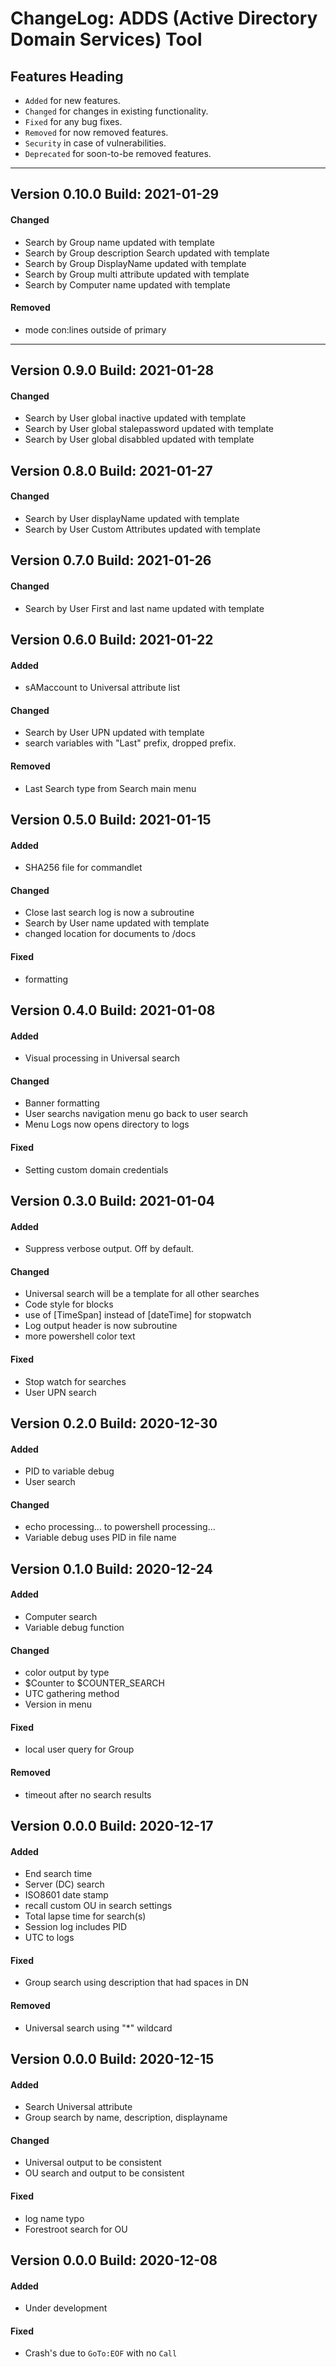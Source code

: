 # ChangeLog: ADDS (Active Directory Domain Services) Tool


## Features Heading
- `Added` for new features.
- `Changed` for changes in existing functionality.
- `Fixed` for any bug fixes.
- `Removed` for now removed features.
- `Security` in case of vulnerabilities.
- `Deprecated` for soon-to-be removed features.

[//]: # (Copy paste pallette)
[//]: # (#### Added)
[//]: # (#### Changed)
[//]: # (#### Fixed)
[//]: # (#### Removed)
[//]: # (#### Security)
[//]: # (#### Deprecated)

---

## Version 0.10.0 Build: 2021-01-29
#### Changed
- Search by Group name updated with template
- Search by Group description Search  updated with template
- Search by Group DisplayName updated with template
- Search by Group multi attribute updated with template
- Search by Computer name updated with template

#### Removed
- mode con:lines outside of primary

---


## Version 0.9.0 Build: 2021-01-28
#### Changed
- Search by User global inactive updated with template
- Search by User global stalepassword updated with template
- Search by User global disabbled updated with template


## Version 0.8.0 Build: 2021-01-27
#### Changed
- Search by User displayName updated with template
- Search by User Custom Attributes updated with template

## Version 0.7.0 Build: 2021-01-26
#### Changed
- Search by User First and last name updated with template


## Version 0.6.0 Build: 2021-01-22
#### Added
- sAMaccount to Universal attribute list

#### Changed
- Search by User UPN updated with template
- search variables with "Last" prefix, dropped prefix. 

#### Removed
- Last Search type from Search main menu


## Version 0.5.0 Build: 2021-01-15
#### Added
- SHA256 file for commandlet

#### Changed
- Close last search log is now a subroutine
- Search by User name updated with template
- changed location for documents to /docs

#### Fixed
- formatting 


## Version 0.4.0 Build: 2021-01-08
#### Added
- Visual processing in Universal search

#### Changed
- Banner formatting
- User searchs navigation menu go back to user search
- Menu Logs now opens directory to logs 

#### Fixed
- Setting custom domain credentials


## Version 0.3.0 Build: 2021-01-04
#### Added
- Suppress verbose output. Off by default.

#### Changed
- Universal search will be a template for all other searches
- Code style for blocks
- use of [TimeSpan] instead of [dateTime] for stopwatch
- Log output header is now subroutine
- more powershell color text

#### Fixed
- Stop watch for searches
- User UPN search


## Version 0.2.0 Build: 2020-12-30
#### Added
- PID to variable debug
- User search

#### Changed
- echo processing... to powershell processing...
- Variable debug uses PID in file name


## Version 0.1.0 Build: 2020-12-24
#### Added
- Computer search
- Variable debug function

#### Changed
- color output by type
- $Counter to $COUNTER_SEARCH
- UTC gathering method
- Version in menu

#### Fixed
- local user query for Group

#### Removed
- timeout after no search results


## Version 0.0.0 Build: 2020-12-17
#### Added
- End search time
- Server (DC) search
- ISO8601 date stamp
- recall custom OU in search settings
- Total lapse time for search(s)
- Session log includes PID
- UTC to logs

#### Fixed
- Group search using description that had spaces in DN

#### Removed
- Universal search using "*" wildcard


## Version 0.0.0 Build: 2020-12-15
#### Added
- Search Universal attribute
- Group search by name, description, displayname

#### Changed
- Universal output to be consistent
- OU search and output to be consistent

#### Fixed
- log name typo
- Forestroot search for OU


## Version 0.0.0 Build: 2020-12-08
#### Added
- Under development

#### Fixed
- Crash's due to `GoTo:EOF` with no `Call`